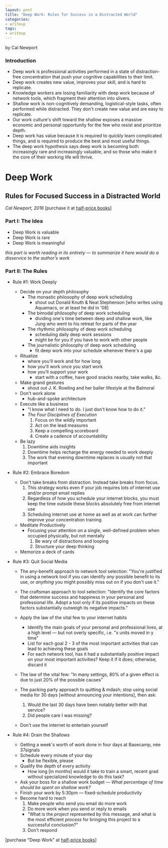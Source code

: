 ```yaml
---
layout: post
title: "Deep Work: Rules for Success in a Distracted World"
categories:
- writeup
tags:
- writeup
---
```


by Cal Newport

### Introduction

* Deep work is professional activities performed in a state of distraction-free concentration that push your cognitive capabilities to their limit.
* Deep work creates new value, improves your skill, and is hard to replicate.
* Knowledge workers are losing familiarity with deep work because of network tools, which fragment their attention into slivers.
* Shallow work is non-cognitively demanding, logistical-style tasks, often performed while distracted. They don't create new value and are easy to replicate.
* Our work culture's shift toward the shallow exposes a massive economic and personal opportunity for the few who resist and prioritize depth.
* Deep work has value because it is required to quickly learn complicated things, and is required to produce the best and most useful things.
* The deep work hypothesis says deep work is becoming both increasingly rare and increasingly valuable, and so those who make it the core of their working life will thrive.

# Deep Work
## Rules for Focused Success in a Distracted World
_Cal Newport, 2016_
[purchase it at [half-price books](http://www.hpbmarketplace.com/Deep-Work-Rules-for-Focused-Success-in-a-Distracted-World-Cal-Newport/book/32874750)]

### Part I: The Idea
- Deep Work is valuable
- Deep Work is rare
- Deep Work is meaningful

_this part is worth reading in its entirety &mdash; to summarize it here would do a disservice to the author's work_

### Part II: The Rules

- Rule #1: Work Deeply
  - Decide on your depth philosophy
    - The monastic philosophy of deep work scheduling
      - shout out Donald Knuth & Neal Stephenson [who writes using Aquamacs, or at least he did in '08]
    - The bimodal philosophy of deep work scheduling
      - dividing one's time between deep and shallow work, like Jung who went to his retreat for parts of the year
    - The rhythmic philosophy of deep work scheduling
      - scheduling daily deep work sessions
      - might be for you if you have to work with other people
    - The journalistic philosophy of deep work scheduling
      - fit deep work into your schedule whenever there's a gap
  - Ritualize
    - where you'll work and for how long
    - how you'll work once you start work
    - how you'll support your work
      - start with a coffee, have good snacks nearby, take walks, &amp;c.
  - Make grand gestures
    - shout out J. K. Rowling and her baller lifestyle at the Balmoral
  - Don't work alone
    - hub-and-spoke architecture
  - Execute like a business
    - "I know what I need to do. I just don't know how to do it."
    - _The Four Disciplines of Execution_
      1. Focus on the wildly important
      2. Act on the lead measures
      3. Keep a compelling scoreboard
      4. Create a cadence of accountability
  - Be lazy
    1. Downtime aids insights
    2. Downtime helps recharge the energy needed to work deeply
    3. The work that evening downtime replaces is usually not that important

- Rule #2: Embrace Boredom
  - Don't take breaks from distraction. Instead take breaks from focus.
    1. This strategy works even if your job requires lots of internet use and/or prompt email replies
    2. Regardless of how you schedule your internet blocks, you must keep the time outside these blocks absolutely free from internet use
    3. Scheduling internet use at home as well as at work can further improve your concentration training
  - Meditate Productively
    - Focusing your attention on a single, well-defined problem when occupied physically, but not mentally
      1. Be wary of distractions and looping
      2. Structure your deep thinking
  - Memorize a deck of cards

- Rule #3: Quit Social Media
  - The any-benefit approach to network tool selection: "You're justified in using a network tool if you can identify _any_ possible benefit to its use, or _anything_ you might possibly miss out on if you don't use it."
  - The craftsman approach to tool selection: "Identify the core factors that determine success and happiness in your personal and professional life. Adopt a tool only if its positive impacts on these factors substantially outweigh its negative impacts."
  - Apply the law of the vital few to your internet habits
    - Identify the main goals of your personal and professional lives, at a high level &mdash; but not overly specific, i.e. "x units moved in y time"
    - List for each goal 2 - 3 of the most important activities that can lead to achieving these goals
    - For each network tool, has it had a substantially positive impact on your most important activities? Keep it if it does; otherwise, discard it
  - The law of the vital few: "In many settings, 80% of a given effect is due to just 20% of the possible causes"

  - The packing party approach to quitting & mdash; stop using social media for 30 days [without announcing your intentions], then ask:
    1. Would the last 30 days have been notably better with that service?
    2. Did people care I was missing?
  - Don't use the internet to entertain yourself

- Rule #4: Drain the Shallows
  - Getting a week's worth of work done in four days at Basecamp, née 37signals
  - Schedule every minute of your day
    - But be flexible, please
  - Qualify the depth of every activity
    - How long [in months] would it take to train a smart, recent grad without specialized knowledge to do this task?
  - Ask your boss for a shallow work budget &mdash; _What percentage of time should be spent on shallow work?_
  - Finish your work by 5:30pm &mdash; fixed-schedule productivity
  - Become hard to reach
    1. Make people who send you email do more work
    2. Do more work when you send or reply to emails
      - "What is the _project_ represented by this message, and what is the most efficient _process_ for bringing this project to a successful conclusion?"
    3. Don't respond

[purchase "Deep Work" at [half-price books](http://www.hpbmarketplace.com/Deep-Work-Rules-for-Focused-Success-in-a-Distracted-World-Cal-Newport/book/32874750)]

